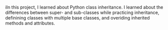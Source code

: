 iIn this project, I learned about Python class inheritance. I learned about the differences between super- and sub-classes while practicing inheritance, definining classes with multiple base classes, and overiding inherited methods and attributes.
